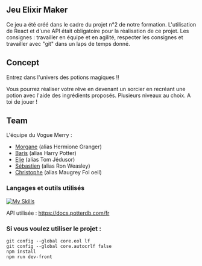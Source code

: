 ## Jeu Elixir Maker

Ce jeu a été créé dans le cadre du projet n°2 de notre formation.
L'utilisation de React et d'une API était obligatoire pour la
réalisation de ce projet.
Les consignes : travailler en équipe et en agilité, respecter les consignes et travailler avec "git" dans un laps de temps donné.

## Concept

Entrez dans l'univers des potions magiques !!

Vous pourrez réaliser votre rêve en devenant un sorcier en recréant une potion avec l'aide des ingrédients proposés.
Plusieurs niveaux au choix.
A toi de jouer !

## Team

L'équipe du Vogue Merry :

- [Morgane](https://github.com/Enagrom5) (alias Hermione Granger)
- [Baris](https://github.com/BarisRz) (alias Harry Potter)
- [Elie](https://github.com/Hkaiser45) (alias Tom Jédusor)
- [Sébastien](https://github.com/sebztz) (alias Ron Weasley)
- [Christophe](https://github.com/Chrisbrn2625) (alias Maugrey Fol oeil)

### Langages et outils utilisés

[![My Skills](https://skillicons.dev/icons?i=git,react,scss,tailwind,photoshop,discord,github,figma&theme=light)](https://skillicons.dev)

API utilisée : https://docs.potterdb.com/fr

### Si vous voulez utiliser le projet :

```
git config --global core.eol lf
git config --global core.autocrlf false
npm install
npm run dev-front
```
